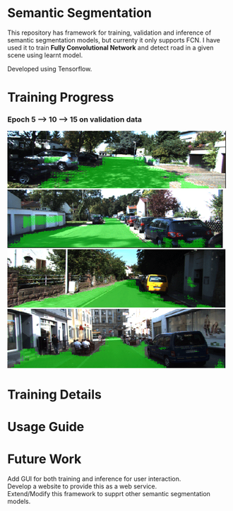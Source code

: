 # Semantic Segmentation
This repository has framework for training, validation and inference of semantic segmentation models, but currenty it only supports FCN.
I have used it to train <b>Fully Convolutional Network</b> and detect road in a given scene using learnt model.  

Developed using Tensorflow.

# Training Progress
### Epoch 5 --> 10 --> 15 on validation data
![](res/Figure_6.gif) ![](res/Figure_17.gif) ![](res/Figure_4.gif) ![](res/Figure_9.gif)

# Training Details

# Usage Guide
# Future Work
Add GUI for both training and inference for user interaction.  
Develop a website to provide this as a web service.  
Extend/Modify this framework to supprt other semantic segmentation models.

